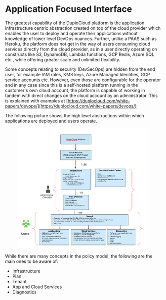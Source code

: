 # Application Focused Interface

The greatest capability of the DuploCloud platform is the application infrastructure centric abstraction created on top of the cloud provider which enables the user to deploy and operate their applications without knowledge of lower level DevOps nuances. Further, unlike a PAAS such as Heroku, the platform does not get in the way of users consuming cloud services directly from the cloud provider, as in a user directly operating on constructs like S3, DynamoDB, Lambda functions, GCP Redis, Azure SQL etc., while offering greater scale and unlimited flexibility.

Some concepts relating to security (DevSecOps) are hidden from the end user, for example IAM roles, KMS keys, Azure Managed Identities, GCP service accounts etc. However, even those are configurable for the operator and in any case since this is a self-hosted platform running in the customer's own cloud account, the platform is capable of working in tandem with direct changes on the cloud account by an administrator. This is explained with examples at [https://duplocloud.com/white-papers/devops/](https://duplocloud.com/white-papers/devops/)

The following picture shows the high level abstractions within which applications are deployed and users operate.

<figure><img src="../../.gitbook/assets/image (3).png" alt=""><figcaption></figcaption></figure>

While there are many concepts in the policy model, the following are the main ones to be aware of:

* Infrastructure
* Plan
* Tenant
* App and Cloud Services
* Diagnostics
